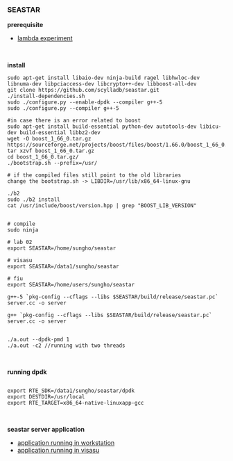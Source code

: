 ### SEASTAR

**prerequisite**
- [lambda experiment](lambda)

<br>

**install**
```
sudo apt-get install libaio-dev ninja-build ragel libhwloc-dev libnuma-dev libpciaccess-dev libcrypto++-dev libboost-all-dev
git clone https://github.com/scylladb/seastar.git
./install-dependencies.sh
sudo ./configure.py --enable-dpdk --compiler g++-5
sudo ./configure.py --compiler g++-5

#in case there is an error related to boost
sudo apt-get install build-essential python-dev autotools-dev libicu-dev build-essential libbz2-dev
wget -O boost_1_66_0.tar.gz https://sourceforge.net/projects/boost/files/boost/1.66.0/boost_1_66_0.tar.gz/download
tar xzvf boost_1_66_0.tar.gz
cd boost_1_66_0.tar.gz/
./bootstrap.sh --prefix=/usr/

# if the compiled files still point to the old libraries
change the bootstrap.sh -> LIBDIR=/usr/lib/x86_64-linux-gnu

./b2
sudo ./b2 install
cat /usr/include/boost/version.hpp | grep "BOOST_LIB_VERSION"


# compile
sudo ninja

# lab 02
export SEASTAR=/home/sungho/seastar

# visasu
export SEASTAR=/data1/sungho/seastar

# fiu
export SEASTAR=/home/users/sungho/seastar

g++-5 `pkg-config --cflags --libs $SEASTAR/build/release/seastar.pc` server.cc -o server

g++ `pkg-config --cflags --libs $SEASTAR/build/release/seastar.pc` server.cc -o server


./a.out --dpdk-pmd 1
./a.out -c2 //running with two threads
```



<br>

**running dpdk**
```

export RTE_SDK=/data1/sungho/seastar/dpdk
export DESTDIR=/usr/local
export RTE_TARGET=x86_64-native-linuxapp-gcc

```

<br>

**seastar server application**
- [application running in workstation](seastar-server-lab)
- [application running in visasu](seastar-server)

